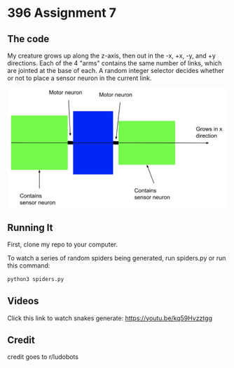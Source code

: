 # 396 Assignment 7

## The code

My creature grows up along the z-axis, then out in the -x, +x, -y, and +y directions. Each of the 4 "arms" contains the same number of links, which are jointed at the base of each. A random integer selector decides whether or not to place a sensor neuron in the current link.

![alt text](https://github.com/juliagangi/mybots/blob/randomSnake/diagram.png?raw=true)

## Running It

First, clone my repo to your computer.

To watch a series of random spiders being generated, run spiders.py or run this command:

```bash
python3 spiders.py
```

## Videos

Click this link to watch snakes generate: <https://youtu.be/kq59Hvzztgg>

## Credit

credit goes to r/ludobots

